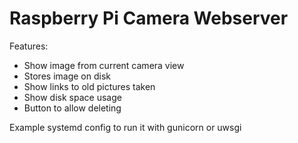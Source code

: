 # Raspberry Pi Camera Webserver

Features:

- Show image from current camera view
- Stores image on disk
- Show links to old pictures taken
- Show disk space usage
- Button to allow deleting


Example systemd config to run it with gunicorn or uwsgi

```
```